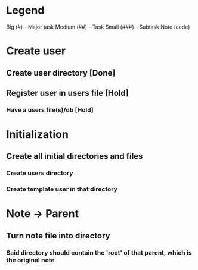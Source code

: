 # Legend
Big (#) - Major task
Medium (##) - Task
Small (###) - Subtask
Note (code)

# Create user
## Create user directory [Done]
## Register user in users file [Hold]
### Have a users file(s)/db [Hold]

# Initialization
## Create all initial directories and files
### Create users directory
### Create template user in that directory

# Note -> Parent
## Turn note file into directory
### Said directory should contain the 'root' of that parent, which is the original note